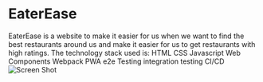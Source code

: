 # EaterEase
 EaterEase is a website to make it easier for us when we want to find the best restaurants around us and make it easier for us to get restaurants with high ratings. The technology stack used is:
HTML
CSS
Javascript
Web Components
Webpack
PWA
e2e Testing
integration testing
CI/CD
![Screen Shot](https://github.com/aditiaprabowo3/eater-ease/blob/main/public/images/ss.png)
